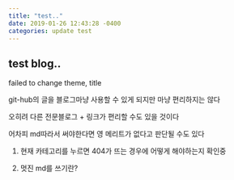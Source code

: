 ```yaml
---
title: "test.."
date: 2019-01-26 12:43:28 -0400
categories: update test
---
```



## test blog..

failed to change theme, title

git-hub의 글을 블로그마냥 사용할 수 있게 되지만 마냥 편리하지는 않다

오히려 다른 전문블로그 + 링크가 편리할 수도 있을 것이다

어차피 md따라서 써야한다면 영 메리트가 없다고 판단될 수도 있다

1. 현재 카테고리를 누르면 404가 뜨는 경우에 어떻게 해야하는지 확인중

2. 멋진 md를 쓰기란?

